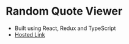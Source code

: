 # Random Quote Viewer

- Built using React, Redux and TypeScript
- [Hosted Link](https://react-quote-viewer-d49oxvbfv-jayaramsivaramannair.vercel.app/)
